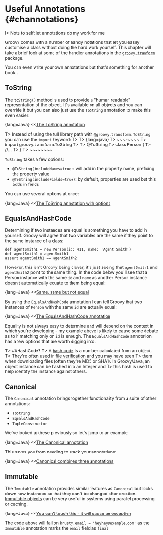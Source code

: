 # Useful Annotations {#channotations}

I> Note to self: let annotations do my work for me

Groovy comes with a number of handy notations that let you easily customise a class without doing the hard work yourself.
This chapter will take a brief look at some of the handier annotations in the
[`groovy.tranform`](http://docs.groovy-lang.org/latest/html/gapi/groovy/transform/package-summary.html) package.

You can even write your own annotations but that's something for another book...

## ToString

The `toString()` method is used to provide a "human readable" representation of the object. It's available on all
objects and you can override it but you can also just use the `ToString` annotation to make this even easier:

{lang=Java}
<<[The ToString annotation](code/08/11/ToString.groovy)

T> Instead of using the full library path with `@groovy.transform.ToString` you can use the `import` keyword:
T>
T> {lang=java}
T> ~~~~~~~~
T>  import groovy.transform.ToString
T>
T>  @ToString
T>  class Person {
T>  	//...
T>  }
T> ~~~~~~~~

`ToString` takes a few options:

* `@ToString(includeNames=true)`: will add in the property name, prefixing the property value
* `@ToString(includeFields=true)`: by default, properties are used but this adds in fields

You can use several options at once:

{lang=Java}
<<[The ToString annotation with options](code/08/11/ToString2.groovy)

## EqualsAndHashCode
Determining if two instances are equal is something you have to add in yourself. Groovy will agree that two
variables are the same if they point to the same instance of a class:

    def agentSmith1 = new Person(id: 411, name: 'Agent Smith')
    def agentSmith2 = agentSmith1
    assert agentSmith1 == agentSmith2

However, this isn't Groovy being clever, it's just seeing that `agentSmith1` and `agentSmith2` point to the same thing.
In the code below you'll see that a Person instance with the same `id` and `name` as another Person instance doesn't
automatically equate to them being equal:

{lang=Java}
<<[Same, same but not equal](code/08/11/equal.groovy)

By using the `EqualsAndHashCode` annotation I can tell Groovy that two instances of `Person` with the same `id` are actually
equal:

{lang=Java}
<<[The EqualsAndHashCode annotation](code/08/11/EqualsAndHashCode.groovy)

Equality is not always easy to determine and will depend on the context in which you're developing - my example above
is likely to cause some debate as to if matching only on `id` is enough. The `EqualsAndHashCode` annotation has a few options that are worth digging into.

T> ##HashCode?
T> A [hash code](https://en.wikipedia.org/wiki/Java_hashCode%28%29) is a number calculated from an object.
T> They're often used in [file verification](https://en.wikipedia.org/wiki/File_verification) and you may have seen
T> them when downloading files (often they're MD5 or SHA1). In Groovy/Java, an object instance can be hashed into an Integer and
T> this hash is used to help identify the instance against others.

## Canonical

The `Canonical` annotation brings together functionality from a suite of other annotations:

* `ToString`
* `EqualsAndHashCode`
* `TupleConstructor`

We've looked at these previously so let's jump to an example:

{lang=Java}
<<[The Canonical annotation](code/08/11/Canonical.groovy)

This saves you from needing to stack your annotations:

{lang=Java}
<<[Canonical combines three annotations](code/08/11/Canonical_equiv.groovy)

## Immutable

The `Immutable` annotation provides similar features as `Canonical` but locks down new instances so that they can't be changed after creation.
[Immutable objects](https://en.wikipedia.org/wiki/Immutable_object) can be very useful in systems using parallel processing or caching.

{lang=Java}
<<[You can't touch this - it will cause an exception](code/08/11/Immutable.groovy)

The code above will fail on `krusty.email = 'heyhey@example.com'` as the `Immutable` annotation marks the `email` field as `final`.
